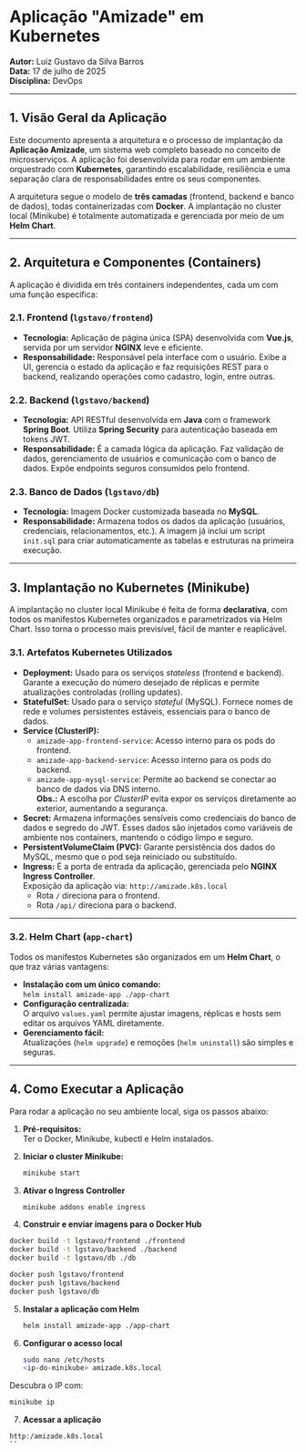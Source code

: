 # Aplicação "Amizade" em Kubernetes

**Autor:** Luiz Gustavo da Silva Barros  
**Data:** 17 de julho de 2025  
**Disciplina:** DevOps  

---

## 1. Visão Geral da Aplicação

Este documento apresenta a arquitetura e o processo de implantação da **Aplicação Amizade**, um sistema web completo baseado no conceito de microsserviços. A aplicação foi desenvolvida para rodar em um ambiente orquestrado com **Kubernetes**, garantindo escalabilidade, resiliência e uma separação clara de responsabilidades entre os seus componentes.

A arquitetura segue o modelo de **três camadas** (frontend, backend e banco de dados), todas containerizadas com **Docker**. A implantação no cluster local (Minikube) é totalmente automatizada e gerenciada por meio de um **Helm Chart**.

---

## 2. Arquitetura e Componentes (Containers)

A aplicação é dividida em três containers independentes, cada um com uma função específica:

### 2.1. Frontend (`lgstavo/frontend`)

- **Tecnologia:** Aplicação de página única (SPA) desenvolvida com **Vue.js**, servida por um servidor **NGINX** leve e eficiente.  
- **Responsabilidade:** Responsável pela interface com o usuário. Exibe a UI, gerencia o estado da aplicação e faz requisições REST para o backend, realizando operações como cadastro, login, entre outras.

### 2.2. Backend (`lgstavo/backend`)

- **Tecnologia:** API RESTful desenvolvida em **Java** com o framework **Spring Boot**. Utiliza **Spring Security** para autenticação baseada em tokens JWT.  
- **Responsabilidade:** É a camada lógica da aplicação. Faz validação de dados, gerenciamento de usuários e comunicação com o banco de dados. Expõe endpoints seguros consumidos pelo frontend.

### 2.3. Banco de Dados (`lgstavo/db`)

- **Tecnologia:** Imagem Docker customizada baseada no **MySQL**.  
- **Responsabilidade:** Armazena todos os dados da aplicação (usuários, credenciais, relacionamentos, etc.). A imagem já inclui um script `init.sql` para criar automaticamente as tabelas e estruturas na primeira execução.

---

## 3. Implantação no Kubernetes (Minikube)

A implantação no cluster local Minikube é feita de forma **declarativa**, com todos os manifestos Kubernetes organizados e parametrizados via Helm Chart. Isso torna o processo mais previsível, fácil de manter e reaplicável.

### 3.1. Artefatos Kubernetes Utilizados

- **Deployment:** Usado para os serviços *stateless* (frontend e backend). Garante a execução do número desejado de réplicas e permite atualizações controladas (rolling updates).
- **StatefulSet:** Usado para o serviço *stateful* (MySQL). Fornece nomes de rede e volumes persistentes estáveis, essenciais para o banco de dados.
- **Service (ClusterIP):**
  - `amizade-app-frontend-service`: Acesso interno para os pods do frontend.
  - `amizade-app-backend-service`: Acesso interno para os pods do backend.
  - `amizade-app-mysql-service`: Permite ao backend se conectar ao banco de dados via DNS interno.  
  **Obs.:** A escolha por *ClusterIP* evita expor os serviços diretamente ao exterior, aumentando a segurança.
- **Secret:** Armazena informações sensíveis como credenciais do banco de dados e segredo do JWT. Esses dados são injetados como variáveis de ambiente nos containers, mantendo o código limpo e seguro.
- **PersistentVolumeClaim (PVC):** Garante persistência dos dados do MySQL, mesmo que o pod seja reiniciado ou substituído.
- **Ingress:** É a porta de entrada da aplicação, gerenciada pelo **NGINX Ingress Controller**.  
  Exposição da aplicação via: `http://amizade.k8s.local`
  - Rota `/` direciona para o frontend.
  - Rota `/api/` direciona para o backend.

---

### 3.2. Helm Chart (`app-chart`)

Todos os manifestos Kubernetes são organizados em um **Helm Chart**, o que traz várias vantagens:

- **Instalação com um único comando:**  
  `helm install amizade-app ./app-chart`
- **Configuração centralizada:**  
  O arquivo `values.yaml` permite ajustar imagens, réplicas e hosts sem editar os arquivos YAML diretamente.
- **Gerenciamento fácil:**  
  Atualizações (`helm upgrade`) e remoções (`helm uninstall`) são simples e seguras.

---

## 4. Como Executar a Aplicação

Para rodar a aplicação no seu ambiente local, siga os passos abaixo:

1. **Pré-requisitos:**  
   Ter o Docker, Minikube, kubectl e Helm instalados.

2. **Iniciar o cluster Minikube:**  
   ```bash
   minikube start
   ```
3. **Ativar o Ingress Controller**
   ```bash
   minikube addons enable ingress
   ```
4. **Construir e enviar imagens para o Docker Hub**
  ```bash
  docker build -t lgstavo/frontend ./frontend  
  docker build -t lgstavo/backend ./backend  
  docker build -t lgstavo/db ./db  
  
  docker push lgstavo/frontend  
  docker push lgstavo/backend  
  docker push lgstavo/db
```
5. **Instalar a aplicação com Helm**
   ```bash
   helm install amizade-app ./app-chart
   ```
6. **Configurar o acesso local**
   ```bash
   sudo nano /etc/hosts
   <ip-do-minikube> amizade.k8s.local
   ```
  Descubra o IP com:
  ```bash
  minikube ip
```
7. **Acessar a aplicação**
  ```bash
  http:/amizade.k8s.local
  ``
